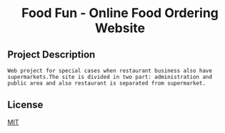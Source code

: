<h1 style="text-align: center;">
    Food Fun - Online Food Ordering Website
</h1>

## Project Description

    Web project for special cases when restaurant business also have supermarkets.The site is divided in two part: administration and public area and also restaurant is separated from supermarket.

## License
[MIT](https://github.com/GosuMonkeyManiak/ASP.NET-Core-Online-Food-Ordering-System/blob/master/LICENSE)